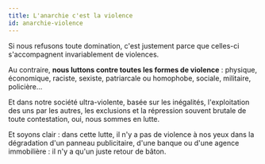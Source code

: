 ```yaml
---
title: L'anarchie c'est la violence
id: anarchie-violence
---
```


Si nous refusons toute domination, c'est justement parce que celles-ci s'accompagnent invariablement de violences.

Au contraire, **nous luttons contre toutes les formes de violence**&nbsp;: physique, économique, raciste, sexiste, patriarcale ou homophobe, sociale, militaire, policière...

Et dans notre société ultra-violente, basée sur les inégalités, l'exploitation des uns par les autres, les exclusions et la répression souvent brutale de toute contestation, oui, nous sommes en lutte.

Et soyons clair&nbsp;: dans cette lutte, il n'y a pas de violence à nos yeux dans la dégradation d'un panneau publicitaire, d'une banque ou d'une agence immobilière&nbsp;: il n'y a qu'un juste retour de bâton.
